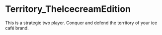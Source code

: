 # Territory_TheIcecreamEdition
This is a strategic two player. Conquer and defend the territory of your ice café brand.
